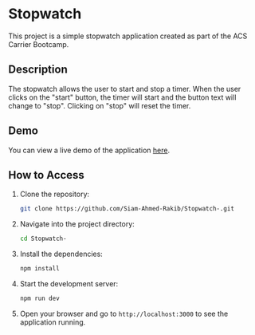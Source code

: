 

# Stopwatch
This project is a simple stopwatch application created as part of the ACS Carrier Bootcamp.

## Description

The stopwatch allows the user to start and stop a timer. When the user clicks on the "start" button, the timer will start and the button text will change to "stop". Clicking on "stop" will reset the timer.

## Demo

You can view a live demo of the application [here](https://bespoke-paprenjak-b90594.netlify.app/).

## How to Access

1. Clone the repository:
   ```bash
   git clone https://github.com/Siam-Ahmed-Rakib/Stopwatch-.git
   ```
2. Navigate into the project directory:
   ```bash
   cd Stopwatch-
   ```
3. Install the dependencies:
   ```bash
   npm install
   ```
4. Start the development server:
   ```bash
   npm run dev
   ```
5. Open your browser and go to `http://localhost:3000` to see the application running.



